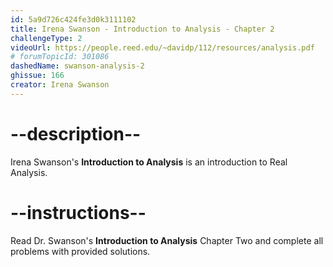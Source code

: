 ```yaml
---
id: 5a9d726c424fe3d0k3111102
title: Irena Swanson - Introduction to Analysis - Chapter 2
challengeType: 2
videoUrl: https://people.reed.edu/~davidp/112/resources/analysis.pdf
# forumTopicId: 301086
dashedName: swanson-analysis-2
ghissue: 166
creator: Irena Swanson
---
```


# --description--

Irena Swanson's __Introduction to Analysis__ is an introduction to Real Analysis.

# --instructions--

Read Dr. Swanson's __Introduction to Analysis__ Chapter Two and complete all problems with provided solutions.